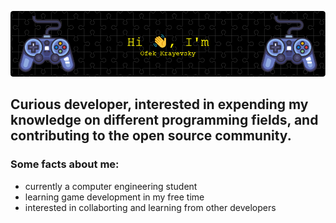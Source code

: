 ![ofekkr1](https://raw.githubusercontent.com/ofekkr1/ofekkr1/main/github-header-image.png)
## Curious developer, interested in expending my knowledge on different programming fields, and contributing to the open source community.
### Some facts about me: 
- currently a computer engineering student
- learning game development in my free time
- interested in collaborting and learning from other developers

